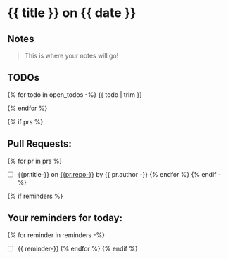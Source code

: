 # {{ title }} on {{ date }}

## Notes

> This is where your notes will go!

## TODOs

{% for todo in open_todos -%}
{{ todo | trim }}

{% endfor %}

{% if  prs %}
## Pull Requests:
{% for pr in prs %}
* [ ] {{pr.title-}} on [{{pr.repo-}}]({{pr.url-}}) by {{ pr.author -}}
{% endfor %}
{% endif -%}

{% if  reminders %}
## Your reminders for today:

{% for reminder in reminders -%}
* [ ] {{ reminder-}}
{% endfor %}
{% endif %}
